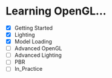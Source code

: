 # Learning OpenGL...

- [x] Getting Started
- [x] Lighting
- [x] Model Loading
- [ ] Advanced OpenGL
- [ ] Advanced Lighting
- [ ] PBR
- [ ] In_Practice